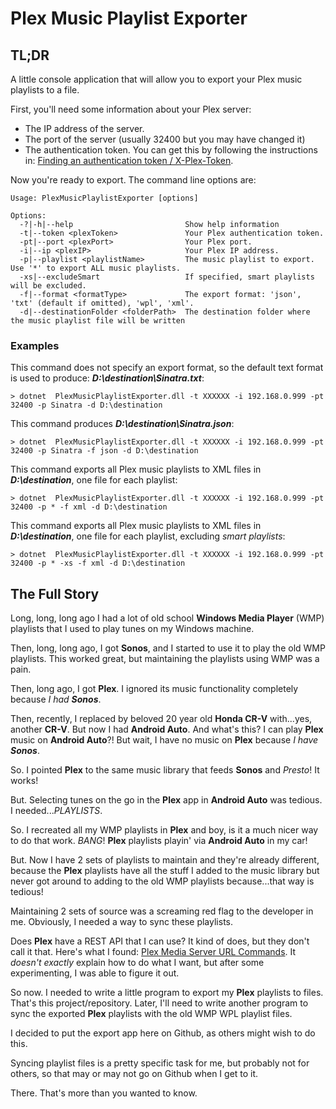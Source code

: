 # Plex Music Playlist Exporter

## TL;DR
A little console application that will allow you to export your Plex music playlists to a file.

First, you'll need some information about your Plex server:
* The IP address of the server.
* The port of the server (usually 32400 but you may have changed it)
* The authentication token. You can get this by following the instructions in: [Finding an authentication token / X-Plex-Token](https://support.plex.tv/articles/204059436-finding-an-authentication-token-x-plex-token/).

Now you're ready to export. The command line options are:
```
Usage: PlexMusicPlaylistExporter [options]

Options:
  -?|-h|--help                         Show help information
  -t|--token <plexToken>               Your Plex authentication token.
  -pt|--port <plexPort>                Your Plex port.
  -i|--ip <plexIP>                     Your Plex IP address.
  -p|--playlist <playlistName>         The music playlist to export. Use '*' to export ALL music playlists.
  -xs|--excludeSmart                   If specified, smart playlists will be excluded.
  -f|--format <formatType>             The export format: 'json', 'txt' (default if omitted), 'wpl', 'xml'.
  -d|--destinationFolder <folderPath>  The destination folder where the music playlist file will be written  
```
### Examples
This command does not specify an export format, so the default text format is used to produce: ***D:\destination\Sinatra.txt***:
```
> dotnet  PlexMusicPlaylistExporter.dll -t XXXXXX -i 192.168.0.999 -pt 32400 -p Sinatra -d D:\destination
```
This command produces ***D:\destination\Sinatra.json***:
```
> dotnet  PlexMusicPlaylistExporter.dll -t XXXXXX -i 192.168.0.999 -pt 32400 -p Sinatra -f json -d D:\destination
```
This command exports all Plex music playlists to XML files in ***D:\destination***, one file for each playlist:
```
> dotnet  PlexMusicPlaylistExporter.dll -t XXXXXX -i 192.168.0.999 -pt 32400 -p * -f xml -d D:\destination
```

This command exports all Plex music playlists to XML files in ***D:\destination***, one file for each playlist, excluding *smart playlists*:
```
> dotnet  PlexMusicPlaylistExporter.dll -t XXXXXX -i 192.168.0.999 -pt 32400 -p * -xs -f xml -d D:\destination
```

## The Full Story
Long, long, long ago I had a lot of old school **Windows Media Player** (WMP) playlists that I used to play tunes on my Windows machine.

Then, long, long ago, I got **Sonos**, and I started to use it to play the old WMP playlists. This worked great, but maintaining the playlists using WMP was a pain.

Then, long ago, I got **Plex**. I ignored its music functionality completely because *I had **Sonos***.

Then, recently, I replaced by beloved 20 year old **Honda CR-V** with...yes, another **CR-V**. But now I had **Android Auto**. And what's this? I can play **Plex** music on **Android Auto**?! But wait, I have no music on **Plex** because *I have **Sonos***.

So. I pointed **Plex** to the same music library that feeds **Sonos** and *Presto*! It works!

But. Selecting tunes on the go in the **Plex** app in **Android Auto** was tedious. I needed...*PLAYLISTS*. 

So. I recreated all my WMP playlists in **Plex** and boy, is it a much nicer way to do that work. *BANG*! **Plex** playlists playin' via **Android Auto** in my car!

But. Now I have 2 sets of playlists to maintain and they're already different, because the **Plex** playlists have all the stuff I added to the music library but never got around to adding to the old WMP playlists because...that way is tedious!

Maintaining 2 sets of source was a screaming red flag to the developer in me. Obviously, I needed a way to sync these playlists.

Does **Plex** have a REST API that I can use? It kind of does, but they don't call it that. Here's what I found: [Plex Media Server URL Commands](https://support.plex.tv/articles/201638786-plex-media-server-url-commands/). It *doesn't exactly* explain how to do what I want, but after some experimenting, I was able to figure it out.

So now. I needed to write a little program to export my **Plex** playlists to files. That's this project/repository. Later, I'll need to write another program to sync the exported **Plex** playlists with the old WMP WPL playlist files. 

I decided to put the export app here on Github, as others might wish to do this. 

Syncing playlist files is a pretty specific task for me, but probably not for others, so that may or may not go on Github when I get to it.

There. That's more than you wanted to know.





